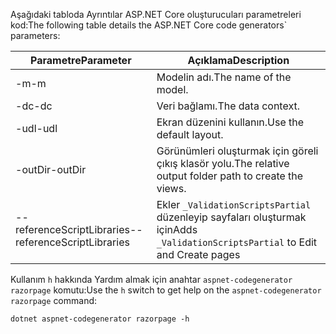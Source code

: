 <a name="codegenerator"></a> <span data-ttu-id="2d7c3-101">Aşağıdaki tabloda Ayrıntılar ASP.NET Core oluşturucuları parametreleri kod:</span><span class="sxs-lookup"><span data-stu-id="2d7c3-101">The following table details the ASP.NET Core code generators\` parameters:</span></span>

| <span data-ttu-id="2d7c3-102">Parametre</span><span class="sxs-lookup"><span data-stu-id="2d7c3-102">Parameter</span></span>               | <span data-ttu-id="2d7c3-103">Açıklama</span><span class="sxs-lookup"><span data-stu-id="2d7c3-103">Description</span></span>|
| ----------------- | ------------ |
| <span data-ttu-id="2d7c3-104">-m</span><span class="sxs-lookup"><span data-stu-id="2d7c3-104">-m</span></span>  | <span data-ttu-id="2d7c3-105">Modelin adı.</span><span class="sxs-lookup"><span data-stu-id="2d7c3-105">The name of the model.</span></span> |
| <span data-ttu-id="2d7c3-106">-dc</span><span class="sxs-lookup"><span data-stu-id="2d7c3-106">-dc</span></span>  | <span data-ttu-id="2d7c3-107">Veri bağlamı.</span><span class="sxs-lookup"><span data-stu-id="2d7c3-107">The data context.</span></span> |
| <span data-ttu-id="2d7c3-108">-udl</span><span class="sxs-lookup"><span data-stu-id="2d7c3-108">-udl</span></span> | <span data-ttu-id="2d7c3-109">Ekran düzenini kullanın.</span><span class="sxs-lookup"><span data-stu-id="2d7c3-109">Use the default layout.</span></span> |
| <span data-ttu-id="2d7c3-110">-outDir</span><span class="sxs-lookup"><span data-stu-id="2d7c3-110">-outDir</span></span> | <span data-ttu-id="2d7c3-111">Görünümleri oluşturmak için göreli çıkış klasör yolu.</span><span class="sxs-lookup"><span data-stu-id="2d7c3-111">The relative output folder path to create the views.</span></span> |
| <span data-ttu-id="2d7c3-112">--referenceScriptLibraries</span><span class="sxs-lookup"><span data-stu-id="2d7c3-112">--referenceScriptLibraries</span></span> | <span data-ttu-id="2d7c3-113">Ekler `_ValidationScriptsPartial` düzenleyip sayfaları oluşturmak için</span><span class="sxs-lookup"><span data-stu-id="2d7c3-113">Adds `_ValidationScriptsPartial` to Edit and Create pages</span></span> |

<span data-ttu-id="2d7c3-114">Kullanım `h` hakkında Yardım almak için anahtar `aspnet-codegenerator razorpage` komutu:</span><span class="sxs-lookup"><span data-stu-id="2d7c3-114">Use the `h` switch to get help on the `aspnet-codegenerator razorpage` command:</span></span>

```console
dotnet aspnet-codegenerator razorpage -h
```

